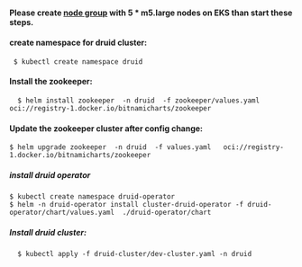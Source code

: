 #### Please create [node group](https://satendrakumar06.wordpress.com/2023/06/24/druid-cluster-setup-on-aws-eks/) with 5 * m5.large nodes on EKS than start these steps.
#### create namespace for druid cluster:
     $ kubectl create namespace druid
#### Install the zookeeper:
      $ helm install zookeeper  -n druid  -f zookeeper/values.yaml   oci://registry-1.docker.io/bitnamicharts/zookeeper

#### Update the zookeeper cluster after config change:
    $ helm upgrade zookeeper  -n druid  -f values.yaml   oci://registry-1.docker.io/bitnamicharts/zookeeper

##### install druid operator
    $ kubectl create namespace druid-operator
    $ helm -n druid-operator install cluster-druid-operator -f druid-operator/chart/values.yaml  ./druid-operator/chart

##### Install druid cluster:
      $ kubectl apply -f druid-cluster/dev-cluster.yaml -n druid

     